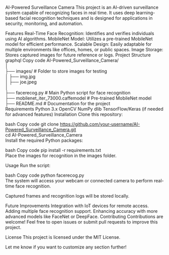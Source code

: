 AI-Powered Surveillance Camera
This project is an AI-driven surveillance system capable of recognizing faces in real time. It uses deep learning-based facial recognition techniques and is designed for applications in security, monitoring, and automation.

Features
Real-Time Face Recognition: Identifies and verifies individuals using AI algorithms.
MobileNet Model: Utilizes a pre-trained MobileNet model for efficient performance.
Scalable Design: Easily adaptable for multiple environments like offices, homes, or public spaces.
Image Storage: Stores captured images for future reference or logs.
Project Structure
graphql
Copy code
AI-Powered_Surveillance_Camera/  
│  
├── images/                     # Folder to store images for testing  
│   ├── img.jpg  
│   ├── joe.jpeg  
│  
├── facerecog.py                # Main Python script for face recognition  
├── mobilenet_iter_73000.caffemodel  # Pre-trained MobileNet model  
├── README.md                   # Documentation for the project  
Requirements
Python 3.x
OpenCV
NumPy
dlib
TensorFlow/Keras (if needed for advanced features)
Installation
Clone this repository:

bash
Copy code
git clone https://github.com/your-username/AI-Powered_Surveillance_Camera.git  
cd AI-Powered_Surveillance_Camera  
Install the required Python packages:

bash
Copy code
pip install -r requirements.txt  
Place the images for recognition in the images folder.

Usage
Run the script:

bash
Copy code
python facerecog.py  
The system will access your webcam or connected camera to perform real-time face recognition.

Captured frames and recognition logs will be stored locally.

Future Improvements
Integration with IoT devices for remote access.
Adding multiple face recognition support.
Enhancing accuracy with more advanced models like FaceNet or DeepFace.
Contributing
Contributions are welcome! Feel free to open issues or submit pull requests to improve this project.

License
This project is licensed under the MIT License.

Let me know if you want to customize any section further!
